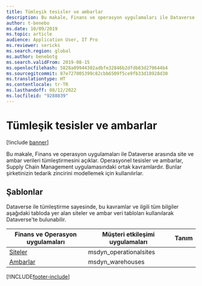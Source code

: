 ```yaml
---
title: Tümleşik tesisler ve ambarlar
description: Bu makale, Finans ve operasyon uygulamaları ile Dataverse arasında site ve ambar verileri tümleştirmesini açıklar.
author: t-benebo
ms.date: 10/09/2019
ms.topic: article
audience: Application User, IT Pro
ms.reviewer: sericks
ms.search.region: global
ms.author: benebotg
ms.search.validFrom: 2019-08-15
ms.openlocfilehash: 5828a09944302adbfe32846b2dfdb83d279644b4
ms.sourcegitcommit: 87e727005399c82cbb6509f5ce9fb33d18928d30
ms.translationtype: HT
ms.contentlocale: tr-TR
ms.lasthandoff: 08/12/2022
ms.locfileid: "9288839"
---
```

# <a name="integrated-sites-and-warehouses"></a>Tümleşik tesisler ve ambarlar

[!include [banner](../../includes/banner.md)]



Bu makale, Finans ve operasyon uygulamaları ile Dataverse arasında site ve ambar verileri tümleştirmesini açıklar. Operasyonel tesisler ve ambarlar, Supply Chain Management uygulamasındaki ortak kavramlardır. Bunlar şirketinizin tedarik zincirini modellemek için kullanılırlar.

## <a name="templates"></a>Şablonlar

Dataverse ile tümleştirme sayesinde, bu kavramlar ve ilgili tüm bilgiler aşağıdaki tabloda yer alan siteler ve ambar veri tabloları kullanılarak Dataverse'te bulunabilir.

Finans ve Operasyon uygulamaları | Müşteri etkileşimi uygulamaları     | Tanım
--------------------------|---------------------------|---
[Siteler](mapping-reference.md#156) | msdyn_operationalsites | |
[Ambarlar](mapping-reference.md#204) | msdyn_warehouses | |

[!INCLUDE[footer-include](../../../../includes/footer-banner.md)]

